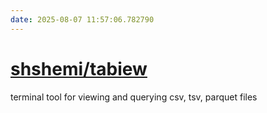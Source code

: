 ```yaml
---
date: 2025-08-07 11:57:06.782790
---
```


# [shshemi/tabiew](https://github.com/shshemi/tabiew)

terminal tool for viewing and querying csv, tsv, parquet files